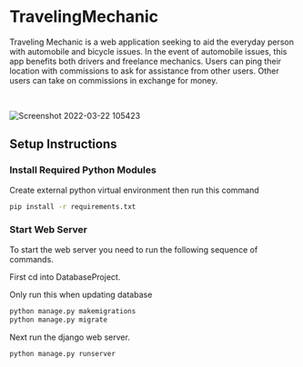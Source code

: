 # TravelingMechanic

Traveling Mechanic is a web application seeking to aid the everyday person with automobile and bicycle issues. In the event of automobile issues, this app benefits both drivers and freelance mechanics. Users can ping their location with commissions to ask for assistance from other users. Other users can take on commissions in exchange for money.

<br>

![Screenshot 2022-03-22 105423](https://user-images.githubusercontent.com/53315150/159510968-2dd746bf-c224-4279-99c3-862086c4d132.png)

## Setup Instructions

### Install Required Python Modules

Create external python virtual environment then run this command
```bash
pip install -r requirements.txt
```
### Start Web Server

To start the web server you need to run the following sequence of commands.

First cd into DatabaseProject.

Only run this when updating database
```bash
python manage.py makemigrations
python manage.py migrate
```

Next run the django web server.
```bash
python manage.py runserver
```
